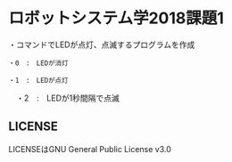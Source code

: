 # ロボットシステム学2018課題1
・コマンドでLEDが点灯、点滅するプログラムを作成

    ・0　:　LEDが消灯
    
    ・1　:　LEDが点灯
    
  　・2　:　LEDが1秒間隔で点滅

## LICENSE
LICENSEはGNU General Public License v3.0
